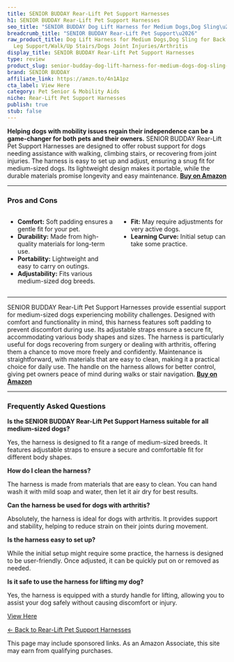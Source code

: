 ```yaml
---
title: SENIOR BUDDAY Rear-Lift Pet Support Harnesses
h1: SENIOR BUDDAY Rear-Lift Pet Support Harnesses
seo_title: "SENIOR BUDDAY Dog Lift Harness for Medium Dogs,Dog Sling\u2026"
breadcrumb_title: "SENIOR BUDDAY Rear-Lift Pet Support\u2026"
raw_product_title: Dog Lift Harness for Medium Dogs,Dog Sling for Back Legs,with Handle,Rear
  Leg Support/Walk/Up Stairs/Dogs Joint Injuries/Arthritis
display_title: SENIOR BUDDAY Rear-Lift Pet Support Harnesses
type: review
product_slug: senior-budday-dog-lift-harness-for-medium-dogs-dog-sling-for-back-legs-08ad692d
brand: SENIOR BUDDAY
affiliate_link: https://amzn.to/4n1A1pz
cta_label: View Here
category: Pet Senior & Mobility Aids
niche: Rear-Lift Pet Support Harnesses
publish: true
stub: false
---
```


<div id="intro" class="full-width">
  <p><strong>Helping dogs with mobility issues regain their independence can be a game-changer for both pets and their owners.</strong> SENIOR BUDDAY Rear-Lift Pet Support Harnesses are designed to offer robust support for dogs needing assistance with walking, climbing stairs, or recovering from joint injuries. The harness is easy to set up and adjust, ensuring a snug fit for medium-sized dogs. Its lightweight design makes it portable, while the durable materials promise longevity and easy maintenance. <a href="https://amzn.to/4n1A1pz" rel="nofollow sponsored noopener" target="_blank"><strong>Buy on Amazon</strong></a></p>
</div>

<hr />
<h3 id="pros-cons">Pros and Cons</h3>
<div class="pc-grid" style="display:grid;grid-template-columns:1fr 1fr;gap:16px;">
  <ul>
    <li><strong>Comfort:</strong> Soft padding ensures a gentle fit for your pet.</li>
    <li><strong>Durability:</strong> Made from high-quality materials for long-term use.</li>
    <li><strong>Portability:</strong> Lightweight and easy to carry on outings.</li>
    <li><strong>Adjustability:</strong> Fits various medium-sized dog breeds.</li>
  </ul>
  <ul>
    <li><strong>Fit:</strong> May require adjustments for very active dogs.</li>
    <li><strong>Learning Curve:</strong> Initial setup can take some practice.</li>
  </ul>
</div>
<hr />

<div class="full-width">
  <p>SENIOR BUDDAY Rear-Lift Pet Support Harnesses provide essential support for medium-sized dogs experiencing mobility challenges. Designed with comfort and functionality in mind, this harness features soft padding to prevent discomfort during use. Its adjustable straps ensure a secure fit, accommodating various body shapes and sizes. The harness is particularly useful for dogs recovering from surgery or dealing with arthritis, offering them a chance to move more freely and confidently. Maintenance is straightforward, with materials that are easy to clean, making it a practical choice for daily use. The handle on the harness allows for better control, giving pet owners peace of mind during walks or stair navigation. <a href="https://amzn.to/4n1A1pz" rel="nofollow sponsored noopener" target="_blank"><strong>Buy on Amazon</strong></a></p>
</div>

<hr />
<h3 id="faqs">Frequently Asked Questions</h3>

<p><strong>Is the SENIOR BUDDAY Rear-Lift Pet Support Harness suitable for all medium-sized dogs?</strong></p>
<p>Yes, the harness is designed to fit a range of medium-sized breeds. It features adjustable straps to ensure a secure and comfortable fit for different body shapes.</p>

<p><strong>How do I clean the harness?</strong></p>
<p>The harness is made from materials that are easy to clean. You can hand wash it with mild soap and water, then let it air dry for best results.</p>

<p><strong>Can the harness be used for dogs with arthritis?</strong></p>
<p>Absolutely, the harness is ideal for dogs with arthritis. It provides support and stability, helping to reduce strain on their joints during movement.</p>

<p><strong>Is the harness easy to set up?</strong></p>
<p>While the initial setup might require some practice, the harness is designed to be user-friendly. Once adjusted, it can be quickly put on or removed as needed.</p>

<p><strong>Is it safe to use the harness for lifting my dog?</strong></p>
<p>Yes, the harness is equipped with a sturdy handle for lifting, allowing you to assist your dog safely without causing discomfort or injury.</p>
<p><a class="btn" href="https://amzn.to/4n1A1pz" target="_blank" rel="nofollow sponsored noopener">View Here</a></p>
<p><a href="/roundups/pet-senior-mobility-aids/rear-lift-pet-support-harnesses/">← Back to Rear-Lift Pet Support Harnesses</a></p>
<aside class="disclosure">This page may include sponsored links. As an Amazon Associate, this site may earn from qualifying purchases.</aside>
